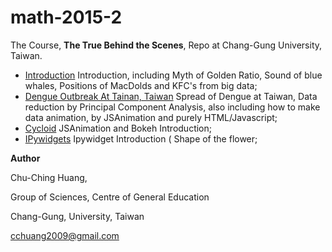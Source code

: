# math-2015-2

The Course, **The True Behind the Scenes**, Repo at Chang-Gung University, Taiwan.

- [Introduction](index.ipynb) Introduction, including Myth of Golden Ratio, Sound of blue whales, Positions of MacDolds and KFC's from big data;
- [Dengue Outbreak At Tainan, Taiwan](1/maps.ipynb) Spread of Dengue at Taiwan, Data reduction by Principal Component Analysis, also including how to make data animation, by JSAnimation and purely HTML/Javascript;
- [Cycloid](1/cycloid.ipynb) JSAnimation and Bokeh Introduction;
- [IPywidgets](1/ipywidgets.ipynb) Ipywidget Introduction ( Shape of the flower;


**Author** 

Chu-Ching Huang, 

Group of Sciences, Centre of General Education

Chang-Gung, University, Taiwan

cchuang2009@gmail.com

